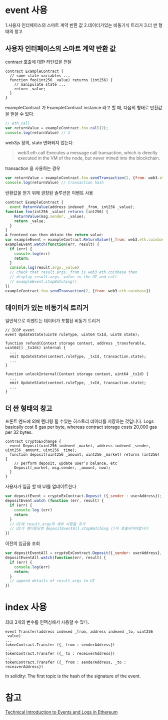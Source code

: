 # event 사용
1.사용자 인터페이스의 스마트 계약 반환 값
2.데이터가있는 비동기식 트리거
3.더 싼 형태의 창고

## 사용자 인터페이스의 스마트 계약 반환 값
contract 호출에 대한 리턴값을 전달
```sol
contract ExampleContract {
  // some state variables ...
  function foo(int256 _value) returns (int256) {
    // manipulate state ...
    return _value;
  }
}
```
exampleContract 가 ExampleContract instance 라고 할 때,
다음의 형태로 반환값을 얻을 수 있다.
```js
// eth_call
var returnValue = exampleContract.foo.call(2);
console.log(returnValue) // 2
```
web3js 정의, state 변화되지 않는다.
> web3.eth.call
Executes a message call transaction, which is directly executed in the VM of the node, but never mined into the blockchain.

transaction 을 사용하는 경우
```js
var returnValue = exampleContract.foo.sendTransaction(2, {from: web3.eth.coinbase});
console.log(returnValue) // transaction hash
```
반환값을 얻기 위해 권장된 솔루션은 이벤트 사용
```js
contract ExampleContract {
  event ReturnValue(address indexed _from, int256 _value);
function foo(int256 _value) returns (int256) {
    ReturnValue(msg.sender, _value);
    return _value;
  }
}
A frontend can then obtain the return value:
var exampleEvent = exampleContract.ReturnValue({_from: web3.eth.coinbase});
exampleEvent.watch(function(err, result) {
  if (err) {
    console.log(err)
    return;
  }
  console.log(result.args._value)
  // check that result.args._from is web3.eth.coinbase then
  // display result.args._value in the UI and call    
  // exampleEvent.stopWatching()
})
exampleContract.foo.sendTransaction(2, {from: web3.eth.coinbase})
```


## 데이터가 있는 비동기식 트리거
일반적으로 이벤트는 데이터가 포함된 비동기 트리거
```sol
// ICOP event
event UpdateState(uint8 ruleType, uint64 txId, uint8 state);

function refund(Context storage context, address _transferable, uint64[] _txIds) internal {
  ...
  emit UpdateState(context.ruleType, _txId, transaction.state);
  ...
}

function unlockInternal(Context storage context, uint64 _txId) {
  ...
  emit UpdateState(context.ruleType, _txId, transaction.state);
  ...
}
```

## 더 싼 형태의 창고
프론트 엔드에 의해 렌더링 될 수있는 히스토리 데이터를 저장하는 것입니다.
Logs basically cost 8 gas per byte, whereas contract storage costs 20,000 gas per 32 bytes.
```
contract CryptoExchange {
  event Deposit(uint256 indexed _market, address indexed _sender, uint256 _amount, uint256 _time);
  function deposit(uint256 _amount, uint256 _market) returns (int256) {
    // perform deposit, update user’s balance, etc
    Deposit(_market, msg.sender, _amount, now);
  }
}
```
사용자가 입금 할 때 UI를 업데이트한다
```js
var depositEvent = cryptoExContract.Deposit ({_sender : userAddress});
depositEvent.watch (function (err, result) {
  if (err) {
    console.log (err)
    return
  }
  // UI에 result.args의 세부 사항을 추가
  // UI가 렌더링되면 depositEventAll.stopWatching ()이 호출되어야합니다
})
```
이전의 입금을 조회
```js
var depositEventAll = cryptoExContract.Deposit({_sender: userAddress}, {fromBlock: 0, toBlock: 'latest'});
depositEventAll.watch(function(err, result) {
  if (err) {
    console.log(err)
    return;
  }
  // append details of result.args to UI
})
```

# index 사용
최대 3개의 변수를 인덱싱해서 사용할 수 있다.
```
event Transfer(address indexed _from, address indexed _to, uint256 _value)
...
tokenContract.Transfer ({_ from : senderAddress})
...
tokenContract.Transfer ({_ to : receiverAddress})
...
tokenContract.Transfer ({_ from : senderAddress, _to : receiverAddress})
```
In solidity: The first topic is the hash of the signature of the event.

# 참고
[Technical Introduction to Events and Logs in Ethereum](https://media.consensys.net/technical-introduction-to-events-and-logs-in-ethereum-a074d65dd61e)
